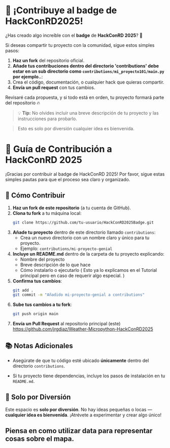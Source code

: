 # 🚀 ¡Contribuye al badge de HackConRD2025!  

¿Has creado algo increíble con el **badge** de **HackConRD 2025**? 🌟  

Si deseas compartir tu proyecto con la comunidad, sigue estos simples pasos:  

1. **Haz un fork** del repositorio oficial.  
2. **Añade tus contribuciones dentro del directorio 'contributions' debe estar en un sub directorio como ```contributions/mi_proyecto101/main.py``` por ejemplo..**:
3. Crea el código, documentación, o cualquier hack que quieras compartir.  
4. **Envía un pull request** con tus cambios.  

Revisaré cada propuesta, y si todo está en orden, tu proyecto formará parte del repositorio 🔥  

> 💡 **Tip:** No olvides incluir una breve descripción de tu proyecto y las instrucciones para probarlo.

> Esto es solo por diversión cualquier idea es bienvenida.

# 📁 Guía de Contribución a HackConRD 2025

¡Gracias por contribuir al badge de HackConRD 2025! Por favor, sigue estas simples pautas para que el proceso sea claro y organizado.

## 🚀 Cómo Contribuir

1. **Haz un fork de este repositorio** (a tu cuenta de GitHub).
2. **Clona tu fork** a tu máquina local:
   ```bash
   git clone https://github.com/tu-usuario/HackConRD2025Badge.git
   ```
3. **Añade tu proyecto** dentro de este directorio llamado `contributions`:
   - Crea un nuevo directorio con un nombre claro y único para tu proyecto.
   - Ejemplo: `contributions/mi-proyecto-genial`
4. **Incluye un README.md** dentro de la carpeta de tu proyecto explicando:
   - Nombre del proyecto
   - Breve descripción de lo que hace
   - Cómo instalarlo o ejecutarlo ( Esto ya lo explicamos en el Tutorial principal pero en caso de requerir algo especial. )
5. **Confirma tus cambios**:
   ```bash
   git add .
   git commit -m "Añadido mi-proyecto-genial a contributions"
   ```
6. **Sube tus cambios a tu fork**:
   ```bash
   git push origin main
   ```
7. **Envía un Pull Request** al repositorio principal (este) https://github.com/jrgdiaz/Weather-Micropython-HackConRD2025

## 📚 Notas Adicionales

- Asegúrate de que tu código esté ubicado **únicamente** dentro del directorio `contributions`.
  
- Si tu proyecto tiene dependencias, incluye los pasos de instalación en tu `README.md`.

## 🎉 Solo por Diversión

Este espacio es **solo por diversión**. No hay ideas pequeñas o locas — **cualquier idea es bienvenida**. ¡Atrévete a experimentar y crear algo único!

Piensa en como utilizar data para representar cosas sobre el mapa.
---

